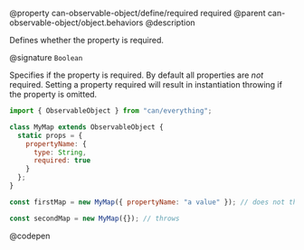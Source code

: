@property can-observable-object/define/required required
@parent can-observable-object/object.behaviors
@description

Defines whether the property is required.

@signature `Boolean`

  Specifies if the property is required. By default all properties are *not* required. Setting a property required will result in instantiation throwing if the property is omitted.

  ```js
  import { ObservableObject } from "can/everything";

  class MyMap extends ObservableObject {
    static props = {
      propertyName: {
        type: String,
        required: true
      }
    };
  }

  const firstMap = new MyMap({ propertyName: "a value" }); // does not throw

  const secondMap = new MyMap({}); // throws
  ```
  @codepen
